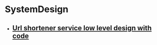 # SystemDesign

* ## [Url shortener service low level design with code ](https://github.com/shivakumar3456/SystemDesign/blob/master/UrlShortener/src/main/java/com/example/urlshortener/UrlShortenerApplication.java)


